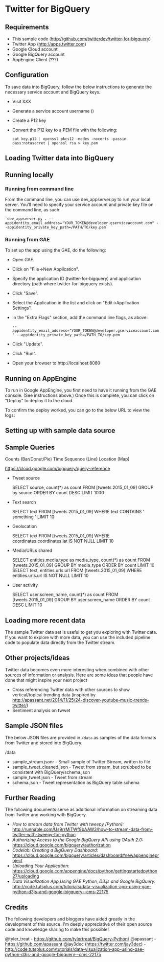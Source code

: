 Twitter for BigQuery
===


Requirements
---

- This sample code (http://github.com/twitterdev/twitter-for-bigquery)
- Twitter App (http://apps.twitter.com)
- Google Cloud account 
- Google BigQuery account
- AppEngine Client (???)

Configuration
---

To save data into BigQuery, follow the below instructions to generate the necessary service account and BigQuery keys.

- Visit XXX
- Generate a service account username ()
- Create a P12 key 
- Convert the P12 key to a PEM file with the following:

	`cat key.p12 | openssl pkcs12 -nodes -nocerts -passin pass:notasecret | openssl rsa > key.pem`


Loading Twitter data into BigQuery
---

Running locally
---

### Running from command line

From the command line, you can use dev_appserver.py to run your local server. You'll need to specify your service account and private key file on the command line, as such:

	`dev_appserver.py . --appidentity_email_address="YOUR_TOKEN@developer.gserviceaccount.com" --appidentity_private_key_path=/PATH/TO/key.pem`

### Running from GAE

To set up the app using the GAE, do the following:

- Open GAE.
- Click on "File->New Application".
- Specify the application ID (twitter-for-bigquery) and application directory (path where twitter-for-bigquery exists). 
- Click "Save".
- Select the Application in the list and click on "Edit->Application Settings".
- In the "Extra Flags" section, add the command line flags, as above:

	`--appidentity_email_address="YOUR_TOKEN@developer.gserviceaccount.com" --appidentity_private_key_path=/PATH_TO/key.pem`

- Click "Update".
- Click "Run".
- Open your browser to http://localhost:8080

Running on AppEngine
---

To run in Google AppEngine, you first need to have it running from the GAE console. (See instructions above.) Once this is complete, you can click on "Deploy" to deploy it to the cloud.

To confirm the deploy worked, you can go to the below URL to view the logs:



Setting up with sample data source
---

Sample Queries
---

Counts (Bar/Donut/Pie)
Time Sequence (Line)
Location (Map)

https://cloud.google.com/bigquery/query-reference

- Tweet source

    SELECT source, count(*) as count FROM [tweets.2015_01_09] GROUP by source ORDER BY count DESC LIMIT 1000
    
- Text search

	SELECT text FROM [tweets.2015_01_09] WHERE text CONTAINS ' something ' LIMIT 10

- Geolocation

	SELECT text FROM [tweets.2015_01_09] WHERE coordinates.coordinates.lat IS NOT NULL LIMIT 10

- Media/URLs shared

	SELECT entities.media.type as media_type, count(*) as count FROM [tweets.2015_01_09] GROUP BY media_type ORDER BY count LIMIT 10
	SELECT text, entities.urls.url FROM [tweets.2015_01_09] WHERE entities.urls.url IS NOT NULL LIMIT 10

- User activity

	SELECT user.screen_name, count(*) as count FROM [tweets.2015_01_09] GROUP BY user.screen_name ORDER BY count DESC LIMIT 10


Loading more recent data
---

The sample Twitter data set is useful to get you exploring with Twitter data. If you want to explore with more data, you can use the 
included pipeline code to populate data directly from the Twitter stream.



Other projects/ideas
---

Twitter data becomes even more interesting when combined with other sources of information or analysis. Here are some ideas
that people have done that might inspire your next project 

- Cross referencing Twitter data with other sources to show vertical/topical trending data (inspired by http://apassant.net/2014/11/25/24-discover-youtube-music-trends-twitter/)
- Sentiment analysis on twwet

Sample JSON files
---

The below JSON files are provided in `/data` as samples of the data formats from Twitter and stored into BigQuery.

/data

- sample_stream.jsonr - Small sample of Twitter Stream, written to file
- sample_tweet_cleaned.json - Tweet from stream, but scrubbed to be consistent with BigQuery/schema.json
- sample_tweet.json - Tweet from stream 
- schema.json - Tweet representation as BigQuery table schema

Further Reading
---

The following documents serve as additional information on streaming data from Twitter and working with BigQuery.

- *How to stream data from Twitter with tweepy [Python]:* http://runnable.com/Us9rrMiTWf9bAAW3/how-to-stream-data-from-twitter-with-tweepy-for-python
- *Authorizing Access to the Google BigQuery API using OAuth 2.0:* https://cloud.google.com/bigquery/authorization
- *Codelab: Creating a BigQuery Dashboard:* https://cloud.google.com/bigquery/articles/dashboard#newappengineproject
- *Uploading Your Application:* https://cloud.google.com/appengine/docs/python/gettingstartedpython27/uploading
- *Data Visualization App Using GAE Python, D3.js and Google BigQuery:* http://code.tutsplus.com/tutorials/data-visualization-app-using-gae-python-d3js-and-google-bigquery--cms-22175



Credits
---

The following developers and bloggers have aided greatly in the development of this source. I'm deeply appreciative
of their open source code and knowledge sharing to make this possible!

@tyler_treat - https://github.com/tylertreat/BigQuery-Python/
@apassant - https://github.com/apassant
@jay3dec (https://twitter.com/jay3dec) - http://code.tutsplus.com/tutorials/data-visualization-app-using-gae-python-d3js-and-google-bigquery--cms-22175


